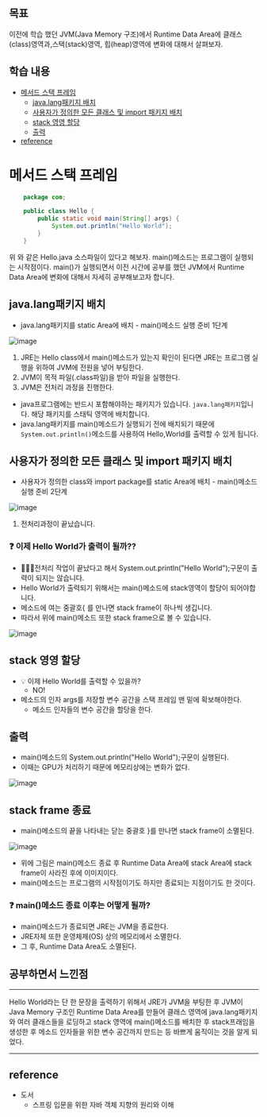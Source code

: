 ## 목표
이전에 학습 했던 JVM(Java Memory 구조)에서 Runtime Data Area에 클래스(class)영역과,스택(stack)영역, 힙(heap)영역에 변화에 대해서 살펴보자.

## 학습 내용

- [메서드 스택 프레임](#메서드-스택-프레임)
    - [java.lang패키지 배치](#java.lang패키지-배치)
    - [사용자가 정의한 모든 클래스 및 import 패키지 배치](#사용자가-정의한-모든-클래스-및-import-패키지-배치)
    - [stack 영영 할당](#stack-영영-할당)
    - [출력](#출력)
- [reference](#reference)

# **메서드 스택 프레임**

```java
    package com;

    public class Hello {
        public static void main(String[] args) {
            System.out.println("Hello World");
        }
    }
```

위 와 같은 Hello.java 소스파일이 있다고 해보자. main()메소드는 프로그램이 실행되는 시작점이다.
main()가 실행되면서 이전 시간에 공부를 했던 JVM에서 Runtime Data Area에 변화에 대해서 자세히 공부해보고자 합니다.

## java.lang패키지 배치

- java.lang패키지를 static Area에 배치 - main()메소드 실행 준비 1단계

![image](https://user-images.githubusercontent.com/69107255/120886700-31b7fe80-c62a-11eb-81dd-fb660c5ff711.png)

1. JRE는 Hello class에서 main()메소드가 있는지 확인이 된다면 JRE는 프로그램 실행을 위하여 JVM에 전원을 넣어 부팅한다.
2. JVM이 목적 파일(.class파일)을 받아 파일을 실행한다.
3. JVM은 전처리 과정을 진행한다.
- java프로그램에는 반드시 포함해야하는 패키지가 있습니다. `java.lang패키지`입니다. 해당 패키지를 스태틱 영역에 배치합니다.
- java.lang패키지를 main()메소드가 실행되기 전에 배치되기 때문에 `System.out.println()`메소드를 사용하여 Hello,World를 출력할 수 있게 됩니다.

## 사용자가 정의한 모든 클래스 및 import 패키지 배치

- 사용자가 정의한 class와 import package를 static Area에 배치 - main()메소드 실행 준비 2단계

![image](https://user-images.githubusercontent.com/69107255/120887217-85c3e280-c62c-11eb-89ce-f5bae2164891.png)

1. 전처리과정이 끝났습니다.


### **❓ 이제 Hello World가 출력이 될까??**
- 💁🏻‍♀️전처리 작업이 끝났다고 해서 System.out.println("Hello World");구문이 출력이 되지는 않습니다.
- Hello World가 출력되기 위해서는 main()메소드에 stack영역이 할당이 되어야합니다.
- 메소드에 여는 중괄호{ 를 만나면 stack frame이 하나씩 생깁니다.
- 따라서 위에 main()메소드 또한 stack frame으로 볼 수 있습니다.

![image](https://user-images.githubusercontent.com/69107255/120887389-78f3be80-c62d-11eb-881b-2161a17eee5e.png)

## stack 영영 할당

- 💡 이제 Hello World를 출력할 수 있을까?
    - NO!
- 메소드의 인자 args를 저장할 변수 공간을 스택 프레임 맨 밑에 확보해야한다.
    - 메소드 인자들의 변수 공간을 할당을 한다.

## 출력

- main()메소드의 System.out.println("Hello World");구문이 실행된다.
- 이때는 GPU가 처리하기 때문에 메모리상에는 변화가 없다.

![image](https://user-images.githubusercontent.com/69107255/120887679-3cc15d80-c62f-11eb-9e4d-705921501e7d.png)

## stack frame 종료

- main()메소드의 끝을 나타내는 닫는 중괄호 }를 만나면 stack frame이 소멸된다.
 

![image](https://user-images.githubusercontent.com/69107255/120887877-51eabc00-c630-11eb-8161-94acd5e3c905.png)

- 위에 그림은 main()메소드 종료 후 Runtime Data Area에 stack Area에 stack frame이 사라진 후에 이미지이다.
- main()메소드는 프로그램의 시작점이기도 하지만 종료되는 지점이기도 한 것이다.

### **❓ main()메소드 종료 이후는 어떻게 될까?**

- main()메소드가 종료되면 JRE는 JVM을 종료한다.
- JRE자체 또한 운영체제(OS) 상의 메모리에서 소멸한다.
- 그 후, Runtime Data Area도 소멸된다.


## 공부하면서 느낀점
---
Hello World라는 단 한 문장을 출력하기 위해서 JRE가 JVM을 부팅한 후 JVM이 Java Memory 구조인 Runtime Data Area를 만들어 클래스 영역에 java.lang패키지와 여러 클래스들을 로딩하고 stack 영역에 main()메소드를 배치한 후 stack프래임을 생성한 후 메소드 인자들을 위한 변수 공간까지 만드는 등 바쁘게 움직이는 것을 알게 되었다.

---
## **reference**
- 도서
    - 스프링 입문을 위한 자바 객체 지향의 원리와 이해